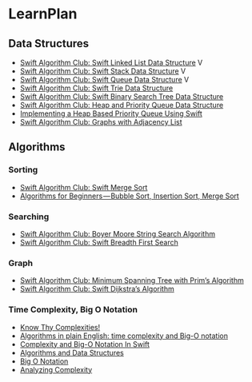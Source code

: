 #  LearnPlan

## Data Structures
- [Swift Algorithm Club: Swift Linked List Data Structure](https://www.raywenderlich.com/144083/swift-algorithm-club-swift-linked-list-data-structure) V
- [Swift Algorithm Club: Swift Stack Data Structure](https://www.raywenderlich.com/149213/swift-algorithm-club-swift-stack-data-structure) V
- [Swift Algorithm Club: Swift Queue Data Structure](https://www.raywenderlich.com/148141/swift-algorithm-club-swift-queue-data-structure) V
- [Swift Algorithm Club: Swift Trie Data Structure](https://www.raywenderlich.com/139410/swift-algorithm-club-swift-trie-data-structure)
- [Swift Algorithm Club: Swift Binary Search Tree Data Structure](https://www.raywenderlich.com/139821/swift-algorithm-club-swift-binary-search-tree-data-structure)
- [Swift Algorithm Club: Heap and Priority Queue Data Structure](https://www.raywenderlich.com/160631/swift-algorithm-club-heap-and-priority-queue-data-structure)
- [Implementing a Heap Based Priority Queue Using Swift](https://www.appcoda.com/swift-algorithm/)
- [Swift Algorithm Club: Graphs with Adjacency List](https://www.raywenderlich.com/152046/swift-algorithm-club-graphs-adjacency-list)

## Algorithms

### Sorting
- [Swift Algorithm Club: Swift Merge Sort](https://www.raywenderlich.com/154256/swift-algorithm-club-swift-merge-sort)
- [Algorithms for Beginners — Bubble Sort, Insertion Sort, Merge Sort](https://medium.com/yay-its-erica/algorithms-for-beginners-bubble-sort-insertion-sort-merge-sort-29bd5506cc48)

### Searching 
- [Swift Algorithm Club: Boyer Moore String Search Algorithm](https://www.raywenderlich.com/163964/swift-algorithm-club-booyer-moore-string-search-algorithm)
- [Swift Algorithm Club: Swift Breadth First Search](https://www.raywenderlich.com/155801/swift-algorithm-club-swift-breadth-first-search)

### Graph 
- [Swift Algorithm Club: Minimum Spanning Tree with Prim’s Algorithm](https://www.raywenderlich.com/169392/swift-algorithm-club-minimum-spanning-tree-with-prims-algorithm)
- [Swift Algorithm Club: Swift Dijkstra’s Algorithm](https://www.raywenderlich.com/178761/swift-algorithm-club-siwft-dijkstras-algorithm)

### Time Complexity, Big O Notation
- [Know Thy Complexities!](http://bigocheatsheet.com)
- [Algorithms in plain English: time complexity and Big-O notation](https://medium.freecodecamp.org/time-is-complex-but-priceless-f0abd015063c)
- [Complexity and Big-O Notation In Swift](https://medium.com/journey-of-one-thousand-apps/complexity-and-big-o-notation-in-swift-478a67ba20e7)
- [Algorithms and Data Structures](http://cooervo.github.io/Algorithms-DataStructures-BigONotation/)
- [Big O Notation](https://agostini.tech/2018/10/21/big-o-notation/)
- [Analyzing Complexity](http://khanlou.com/2018/12/analyzing-complexity/)

